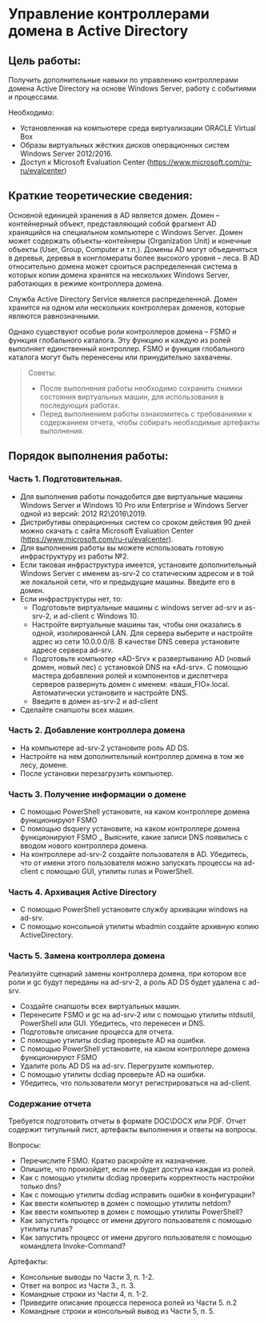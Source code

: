 # Управление контроллерами домена в Active Directory

## Цель работы:

Получить дополнительные навыки по управлению контроллерами домена Active Directory на основе Windows
Server, работу с событиями и процессами.

Необходимо:

- Установленная на компьютере среда виртуализации ORACLE Virtual Box
- Образы виртуальных жёстких дисков операционных систем Windows Server 2012/2016.
- Доступ к Microsoft Evaluation Center (https://www.microsoft.com/ru-ru/evalcenter)

## Краткие теоретические сведения:

Основной единицей хранения в AD является домен. Домен – контейнерный объект, представляющий собой фрагмент AD хранящийся
на специальном компьютере с Windows Server. Домен может содержать объекты-контейнеры (Organization Unit) и конечные
объекты (User, Group, Computer и т.п.). Домены AD могут объединяться в деревья, деревья в конгломераты более высокого
уровня – леса. В AD относительно домена может сроиться распределенная система в которых копии домена хранятся на
нескольких Windows Server, работающих в режиме контроллера домена.

Служба Active Directory Service является распределенной. Домен хранится на одном или нескольких контроллерах
доменов, которые являются равнозначными.

Однако существуют особые роли контроллеров домена – FSMO и функция глобального каталога. Эту функцию и каждую из ролей
выполняет единственный контроллер. FSMO и функция глобального каталога могут быть перенесены или принудительно
захвачены.

> Советы:
> - После выполнения работы необходимо сохранить снимки состояния виртуальных машин, для использования в
    последующих работах.
> - Перед выполнением работы ознакомитесь с требованиями к содержанием отчета, чтобы собирать необходимые артефакты
    выполнения.

## Порядок выполнения работы:

### Часть 1. Подготовительная.

- Для выполнения работы понадобится две виртуальные машины Windows Server и Windows 10 Pro или Enterprise и Windows
  Server одной из версий: 2012 R2\2016\2019.
- Дистрибутивы операционных систем со сроком действия 90 дней можно скачать с сайта Microsoft Evaluation
  Center (https://www.microsoft.com/ru-ru/evalcenter).
- Для выполнения работы вы можете использовать готовую инфраструктуру из работы №2.
- Если таковая инфраструктура имеется, установите дополнительный Windows Server с именем as-srv-2 со статическим адресом
  и в той же локальной сети, что и предыдущие машины. Введите его в домен.
- Если инфраструктуры нет, то:
    - Подготовьте виртуальные машины с windows server ad-srv и as-srv-2, и ad-client c Windows 10.
    - Настройте виртуальные машины так, чтобы они оказались в одной, изолированной LAN. Для сервера выберите и настройте
      адрес из сети 10.0.0.0/8. В качестве DNS севера установите адресе сервера ad-srv.
    - Подготовьте компьютер «AD-Srv» к развертыванию AD (новый домен, новый лес) с установкой DNS на «Ad-srv». С помощью
      мастера добавления ролей и компонентов и диспетчера серверов развернуть домен с именем: «ваши_FIO».local.
      Автоматически
      установите и настройте DNS.
    - Введите в домен as-srv-2 и ad-client
- Сделайте снапшоты всех машин.

### Часть 2. Добавление контроллера домена

- На компьютере ad-srv-2 установите роль AD DS.
- Настройте на нем дополнительный контроллер домена в том же лесу, домене.
- После установки перезагрузить компьютер.

### Часть 3. Получение информации о домене

- С помощью PowerShell установите, на каком контроллере домена функционируют FSMO
- С помощью dsquery установите, на каком контроллере домена функционируют FSMO
  _ Выясните, какие записи DNS появились с вводом нового контроллера домена.
- На контроллере ad-srv-2 создайте пользователя в AD. Убедитесь, что от имени этого пользователя можно запускать
  процессы на ad-client с помощью GUI, утилиты runas и PowerShell.

### Часть 4. Архивация Active Directory

- С помощью PowerShell установите службу архивации windows на ad-srv.
- С помощью консольной утилиты wbadmin создайте архивную копию ActiveDirectory.

### Часть 5. Замена контроллера домена

Реализуйте сценарий замены контроллера домена, при котором все роли и gc будут переданы на ad-srv-2, а роль AD DS
будет удалена с ad-srv.

- Создайте снапшоты всех виртуальных машин.
- Перенесите FSMO и gc на ad-srv-2 или с помощью утилиты ntdsutil, PowerShell или GUI. Убедитесь, что перенесен и DNS.
- Подготовьте описание процесса для отчета.
- С помощью утилиты dcdiag проверьте AD на ошибки.
- С помощью PowerShell установите, на каком контроллере домена функционируют FSMO
- Удалите роль AD DS на ad-srv. Перегрузите компьютер.
- С помощью утилиты dcdiag проверьте AD на ошибки.
- Убедитесь, что пользователи могут регистрироваться на ad-client.

### Содержание отчета

Требуется подготовить отчеты в формате DOC\DOCX или PDF. Отчет содержит титульный лист, артефакты выполнения и ответы на
вопросы.

Вопросы:

- Перечислите FSMO. Кратко раскройте их назначение.
- Опишите, что произойдет, если не будет доступна каждая из ролей.
- Как с помощью утилиты dcdiag проверить корректность настройки только dns?
- Как с помощью утилиты dcdiag исправить ошибки в конфигурации?
- Как ввести компьютер в домен с помощью утилиты netdom?
- Как ввести компьютер в домен с помощью утилиты PowerShell?
- Как запустить процесс от имени другого пользователя с помощью утилиты runas?
- Как запустить процесс от имени другого пользователя с помощью командлета Invoke-Command?

Артефакты:

- Консольные выводы по Части 3, п. 1-2.
- Ответ на вопрос из Части 3., п. 3.
- Командные строки из Части 4, п. 1-2.
- Приведите описание процесса переноса ролей из Части 5. п.2
- Командные строки и консольный вывод из Части 5, п. 5.



